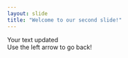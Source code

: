 ```yaml
---
layout: slide
title: "Welcome to our second slide!"
---
```

Your text updated   
Use the left arrow to go back!
